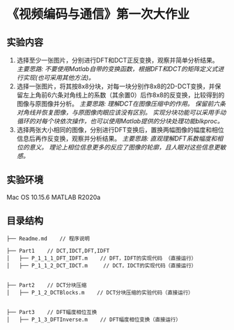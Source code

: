# 《视频编码与通信》第一次大作业

## 实验内容

1. 选择至少一张图片，分别进行DFT和DCT正反变换，观察并简单分析结果。
 _主要思路:
 不要使用Matlab自带的变换函数，根据DFT和DCT的矩阵定义式进行实现(也可采用其他方法)。_
2. 选择一张图片，将其按8x8分块，对每一块分别作8x8的2D-DCT变换，并保留左上角前6六条对角线上的系数（其余置0）后作8x8的反变换，比较得到的图像与原图像并分析。
 _主要思路:
 理解DCT在图像压缩中的作用。
 保留前六条对角线并恢复图像，与原图像肉眼应该没有区别。
 实现分块功能可以采用手动循环的对每个块依次操作，也可以使用Matlab提供的分块处理功能blkproc。_
3. 选择两张大小相同的图像，分别进行DFT变换后，置换两幅图像的幅度和相位信息后再作反变换，观察并分析结果。
 _主要思路:
 直观理解DFT系数幅度和相位的意义。
 理论上相位信息更多的反应了图像的轮廓，且人眼对这些信息更敏感。_

## 实验环境

Mac OS 10.15.6
MATLAB R2020a

## 目录结构

```
├── Readme.md    // 程序说明

├── Part1    // DCT,IDCT,DFT,IDFT
│   ├── P_1_1_1_DFT_IDFT.m    // DFT，IDFT的实现代码 （直接运行）                 
│   ├── P_1_1_2_DCT_IDCT.m     // DCT，IDCT的实现代码（直接运行）                     


├── Part2    // DCT分块压缩                  
│   ├── P_1_2_DCTBlocks.m    // DCT分块压缩的实验代码（直接运行）


├── Part3    // DFT幅度相位互换                					
│   ├── P_1_3_DFTInverse.m    // DFT幅度相位变换（直接运行）

```



